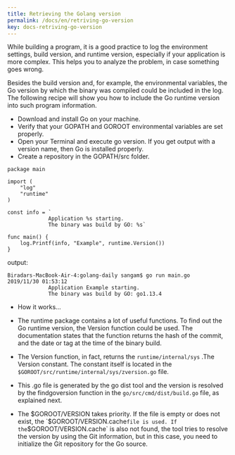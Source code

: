 ```yaml
---
title: Retrieving the Golang version
permalink: /docs/en/retriving-go-version
key: docs-retriving-go-version
---
```



While building a program, it is a good practice to log the environment settings, build version, and runtime version,
especially if your application is more complex. This helps you to analyze the problem, in case something goes wrong.

Besides the build version and, for example, the environmental variables, the Go version by which the binary was compiled could be included in the log. The following recipe will show you how to include 
the Go runtime version into such program information.

   - Download and install Go on your machine.
   - Verify that your GOPATH and GOROOT environmental variables are set properly.
   - Open your Terminal and execute go version. If you get output with a version name, then Go is installed properly.
   - Create a repository in the GOPATH/src folder.

```
package main

import (
	"log"
	"runtime"
)

const info = `
			 Application %s starting.
			 The binary was build by GO: %s`

func main() {
	log.Printf(info, "Example", runtime.Version())
}
```
output:
```
Biradars-MacBook-Air-4:golang-daily sangam$ go run main.go 
2019/11/30 01:53:12 
			 Application Example starting.
			 The binary was build by GO: go1.13.4

```
- How it works...

- The runtime package contains a lot of useful functions. To find out the Go runtime version, the Version function could be used. The documentation states that the function returns the hash of the commit, and the date or tag at the time of the binary build.

- The Version function, in fact, returns the `runtime/internal/sys` .The Version constant. The constant itself is located in the `$GOROOT/src/runtime/internal/sys/zversion.go` file.

- This .go file is generated by the go dist tool and the version is resolved by the findgoversion function in the `go/src/cmd/dist/build.go` file, as explained next.

- The $GOROOT/VERSION takes priority. If the file is empty or does not exist, the `$GOROOT/VERSION.cache` file is used. If the `$GOROOT/VERSION.cache` is also not found, the tool tries to resolve the version by using the Git information, but in this case, you need to initialize the Git repository for the Go source.